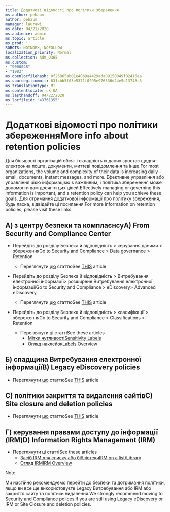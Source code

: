 ```yaml
---
title: Додаткові відомості про політики збереження
ms.author: pebaum
author: pebaum
manager: laurawi
ms.date: 04/21/2020
ms.audience: admin
ms.topic: article
ms.prod: ''
ROBOTS: NOINDEX, NOFOLLOW
localization_priority: Normal
ms.collection: Adm_O365
ms.custom:
- "9000048"
- "1983"
ms.openlocfilehash: 0f26865ab01e40b9a4429ada09150049f02416ea
ms.sourcegitcommit: 631cbb5f03e5371f0995e976536d24e9d13746c3
ms.translationtype: MT
ms.contentlocale: uk-UA
ms.lasthandoff: 04/22/2020
ms.locfileid: "43761355"
---
```

# <a name="more-info-about-retention-policies"></a><span data-ttu-id="789d9-102">Додаткові відомості про політики збереження</span><span class="sxs-lookup"><span data-stu-id="789d9-102">More info about retention policies</span></span>

<span data-ttu-id="789d9-103">Для більшості організацій обсяг і складність їх даних зростає щодня-електронна пошта, документи, миттєві повідомлення та інше.</span><span class="sxs-lookup"><span data-stu-id="789d9-103">For most organizations, the volume and complexity of their data is increasing daily - email, documents, instant messages, and more.</span></span> <span data-ttu-id="789d9-104">Ефективне управління або управління цією інформацією є важливим, і політика збереження може допомогти вам досягти цих цілей.</span><span class="sxs-lookup"><span data-stu-id="789d9-104">Effectively managing or governing this information is important, and a retention policy can help you achieve these goals.</span></span> <span data-ttu-id="789d9-105">Для отримання додаткової інформації про політику збереження, будь ласка, відвідайте ці посилання:</span><span class="sxs-lookup"><span data-stu-id="789d9-105">For more information on retention policies, please visit these links:</span></span>

## <a name="a-from-security-and-compliance-center"></a><span data-ttu-id="789d9-106">А) з центру безпеки та комплаєнсу</span><span class="sxs-lookup"><span data-stu-id="789d9-106">A) From Security and Compliance Center</span></span>

- <span data-ttu-id="789d9-107">Перейдіть до розділу Безпека й відповідність > керування даними > збереження</span><span class="sxs-lookup"><span data-stu-id="789d9-107">Go to Security and Compliance > Data governance > Retention</span></span>
  - <span data-ttu-id="789d9-108">Переглянути [цю](https://docs.microsoft.com/office365/securitycompliance/retention-policies) статтю</span><span class="sxs-lookup"><span data-stu-id="789d9-108">See [THIS](https://docs.microsoft.com/office365/securitycompliance/retention-policies) article</span></span>

- <span data-ttu-id="789d9-109">Перейдіть до розділу Безпека й відповідність > Витребування електронної інформації> розширене Витребування електронної інформації</span><span class="sxs-lookup"><span data-stu-id="789d9-109">Go to Security and Compliance > eDiscovery> Advanced eDiscovery</span></span> 
  - <span data-ttu-id="789d9-110">Переглянути [цю](https://docs.microsoft.com/office365/securitycompliance/ediscovery-cases) статтю</span><span class="sxs-lookup"><span data-stu-id="789d9-110">See [THIS](https://docs.microsoft.com/office365/securitycompliance/ediscovery-cases) article</span></span>

- <span data-ttu-id="789d9-111">Перейдіть до розділу Безпека й відповідність > класифікації > збереження</span><span class="sxs-lookup"><span data-stu-id="789d9-111">Go to Security and Compliance > Classifications > Retention</span></span>
  - <span data-ttu-id="789d9-112">Переглянути ці статті</span><span class="sxs-lookup"><span data-stu-id="789d9-112">See these articles</span></span>
    - [<span data-ttu-id="789d9-113">Мітки чутливості</span><span class="sxs-lookup"><span data-stu-id="789d9-113">Sensitivity Labels</span></span>](https://docs.microsoft.com/office365/securitycompliance/sensitivity-labels)
    - [<span data-ttu-id="789d9-114">Огляд наклейок</span><span class="sxs-lookup"><span data-stu-id="789d9-114">Labels Overview</span></span>](https://docs.microsoft.com/office365/securitycompliance/labels)

## <a name="b-legacy-ediscovery-policies"></a><span data-ttu-id="789d9-115">Б) спадщина Витребування електронної інформації</span><span class="sxs-lookup"><span data-stu-id="789d9-115">B) Legacy eDiscovery policies</span></span>

- <span data-ttu-id="789d9-116">Переглянути [цю](https://support.office.com/article/Set-up-an-eDiscovery-Center-in-SharePoint-Online-A18F8975-AA7F-43B4-A7D6-001D14744D8E) статтю</span><span class="sxs-lookup"><span data-stu-id="789d9-116">See [THIS](https://support.office.com/article/Set-up-an-eDiscovery-Center-in-SharePoint-Online-A18F8975-AA7F-43B4-A7D6-001D14744D8E) article</span></span>

## <a name="c-site-closure-and-deletion-policies"></a><span data-ttu-id="789d9-117">C) політики закриття та видалення сайтів</span><span class="sxs-lookup"><span data-stu-id="789d9-117">C) Site closure and deletion policies</span></span>

- <span data-ttu-id="789d9-118">Переглянути [цю](https://support.office.com/article/Use-policies-for-site-closure-and-deletion-A8280D82-27FD-48C5-9ADF-8A5431208BA5) статтю</span><span class="sxs-lookup"><span data-stu-id="789d9-118">See [THIS](https://support.office.com/article/Use-policies-for-site-closure-and-deletion-A8280D82-27FD-48C5-9ADF-8A5431208BA5) article</span></span>  

## <a name="d-information-rights-management-irm"></a><span data-ttu-id="789d9-119">Г) керування правами доступу до інформації (IRM)</span><span class="sxs-lookup"><span data-stu-id="789d9-119">D) Information Rights Management (IRM)</span></span>

- <span data-ttu-id="789d9-120">Переглянути ці статті</span><span class="sxs-lookup"><span data-stu-id="789d9-120">See these articles</span></span>
  - [<span data-ttu-id="789d9-121">Засіб IRM для списку або бібліотеки</span><span class="sxs-lookup"><span data-stu-id="789d9-121">IRM on a list/Library</span></span>](https://support.office.com/article/apply-information-rights-management-to-a-list-or-library-3bdb5c4e-94fc-4741-b02f-4e7cc3c54aa1)
  - [<span data-ttu-id="789d9-122">Огляд IRM</span><span class="sxs-lookup"><span data-stu-id="789d9-122">IRM Overview</span></span>](https://support.office.com/article/create-and-apply-information-management-policies-eb501fe9-2ef6-4150-945a-65a6451ee9e9)

> [!Note]
> <span data-ttu-id="789d9-123">Ми настійно рекомендуємо перейти до безпеки та дотримання політики, якщо ви все ще використовуєте Legacy Витребування або IRM або закриття сайту та політики видалення.</span><span class="sxs-lookup"><span data-stu-id="789d9-123">We strongly recommend moving to Security and Compliance polices if you are still using Legacy eDiscovery or IRM or Site Closure and deletion policies.</span></span>
